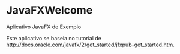 # JavaFXWelcome
Aplicativo JavaFX de Exemplo

Este aplicativo se baseia no tutorial de http://docs.oracle.com/javafx/2/get_started/jfxpub-get_started.htm.
